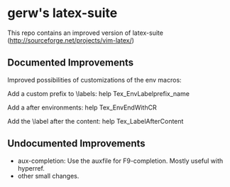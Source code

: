 gerw's latex-suite
==================

This repo contains an improved version of latex-suite (http://sourceforge.net/projects/vim-latex/)

Documented Improvements
-----------------------

Improved possibilities of customizations of the env macros:

Add a custom prefix to \labels:
    help Tex_EnvLabelprefix_name

Add a <CR> after environments:
    help Tex_EnvEndWithCR

Add the \label after the content:
    help Tex_LabelAfterContent

Undocumented Improvements
-------------------------

* aux-completion: Use the auxfile for F9-completion. Mostly useful with hyperref.
* other small changes.

